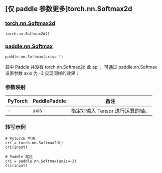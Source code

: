 ## [仅 paddle 参数更多]torch.nn.Softmax2d

### [torch.nn.Softmax2d](https://pytorch.org/docs/stable/generated/torch.nn.Softmax2d.html?highlight=softmax2d#torch.nn.Softmax2d)

```python
torch.nn.Softmax2d()
```

### [paddle.nn.Softmax](https://www.paddlepaddle.org.cn/documentation/docs/zh/develop/api/paddle/nn/Softmax_cn.html#softmax)

```python
paddle.nn.Softmax(axis=-1)
```

其中 Paddle 并没有 torch.nn.Softmax2d 此 api ，可通过 paddle.nn.Softmax 设置参数 axis 为 -3 实现同样的效果：

### 参数映射

| PyTorch | PaddlePaddle | 备注                           |
| ------- | ------------ | ------------------------------ |
| -       | axis         | 指定对输入 Tensor 进行运算的轴。 |

### 转写示例

```
# Pytorch 写法
cri = torch.nn.Softmax2d()
cri(input)

# Paddle 写法
cri = paddle.nn.Softmax(axis=-3)
cri(input)
```
